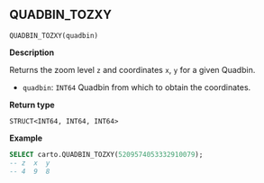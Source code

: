 ## QUADBIN_TOZXY

```sql:signature
QUADBIN_TOZXY(quadbin)
```

**Description**

Returns the zoom level `z` and coordinates `x`, `y` for a given Quadbin.

* `quadbin`: `INT64` Quadbin from which to obtain the coordinates.

**Return type**

`STRUCT<INT64, INT64, INT64>`

**Example**

```sql
SELECT carto.QUADBIN_TOZXY(5209574053332910079);
-- z  x  y
-- 4  9  8
```
